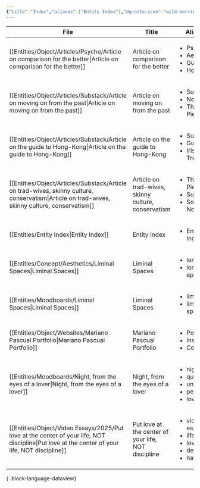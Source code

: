 ```yaml
---
{"title":"Index","aliases":["Entity Index"],"dg-note-icon":"wild-berries","dg-publish":true,"dg-pinned":true,"garden-index":true,"dg-hide-in-graph":true,"tags":["entities"],"updated":"2025-03-31","created":"2025-03-31T22:35:25","permalink":"/entities/entity-index/","hideInGraph":true,"pinned":true,"dgPassFrontmatter":true,"noteIcon":"wild-berries"}
---
```


| File                                                                                                                                              | Title                                               | Aliases                                                                                   | Type | Tags                                                                                                |
| ------------------------------------------------------------------------------------------------------------------------------------------------- | --------------------------------------------------- | ----------------------------------------------------------------------------------------- | ---- | --------------------------------------------------------------------------------------------------- |
| [[Entities/Object/Articles/Psyche/Article on comparison for the better\|Article on comparison for the better]]                                 | Article on comparison for the better                | <ul><li>Psyche</li><li>Aeon</li><li>Guide</li><li>How To</li></ul>                        | \-   | <ul><li>#culture</li><li>#social</li><li>#guidance</li><li>#mental-health</li></ul>                 |
| [[Entities/Object/Articles/Substack/Article on moving on from the past\|Article on moving on from the past]]                                   | Article on moving on from the past                  | <ul><li>Substack</li><li>Nostalgia</li><li>Think Piece</li></ul>                          | \-   | <ul><li>#culture</li><li>#travel</li><li>#florence</li><li>#social</li></ul>                        |
| [[Entities/Object/Articles/Substack/Article on the guide to Hong-Kong\|Article on the guide to Hong-Kong]]                                     | Article on the guide to Hong-Kong                   | <ul><li>Substack</li><li>Guide</li><li>Iris Truong</li></ul>                              | \-   | <ul><li>#culture</li><li>#travel</li><li>#hong-kong</li><li>#guide</li></ul>                        |
| [[Entities/Object/Articles/Substack/Article on trad-wives, skinny culture, conservatism\|Article on trad-wives, skinny culture, conservatism]] | Article on trad-wives, skinny culture, conservatism | <ul><li>Thought Piece</li><li>Substack</li><li>So What Now?</li></ul>                     | \-   | <ul><li>#conservatism</li><li>#society</li><li>#culture</li><li>#trends</li><li>#politics</li></ul> |
| [[Entities/Entity Index\|Entity Index]]                                                                                                        | Entity Index                                        | <ul><li>Entity Index</li></ul>                                                            | \-   | <ul><li>#entities</li></ul>                                                                         |
| [[Entities/Concept/Aesthetics/Liminal Spaces\|Liminal Spaces]]                                                                                 | Liminal Spaces                                      | <ul><li>loneliness</li><li>loneliness epidemic</li></ul>                                  | \-   | <ul><li>#concept</li><li>#concept/aesthetics</li></ul>                                              |
| [[Entities/Moodboards/Liminal Spaces\|Liminal Spaces]]                                                                                         | Liminal Spaces                                      | <ul><li>liminal</li><li>liminal spaces</li></ul>                                          | \-   | <ul></ul>                                                                                           |
| [[Entities/Object/Websites/Mariano Pascual Portfolio\|Mariano Pascual Portfolio]]                                                              | Mariano Pascual Portfolio                           | <ul><li>Portfolio</li><li>Inspiration</li><li>Colors</li></ul>                            | \-   | <ul><li>#website</li><li>#portfolio</li><li>#illustrations</li></ul>                                |
| [[Entities/Moodboards/Night, from the eyes of a lover\|Night, from the eyes of a lover]]                                                       | Night, from the eyes of a lover                     | <ul><li>night</li><li>quiet</li><li>unsettling</li><li>peaeful</li><li>lover</li></ul>    | \-   | <ul></ul>                                                                                           |
| [[Entities/Object/Video Essays/2025/Put love at the center of your life, NOT discipline\|Put love at the center of your life, NOT discipline]] | Put love at the center of your life, NOT discipline | <ul><li>video-essay</li><li>lifestyle</li><li>love</li><li>depth</li><li>nature</li></ul> | \-   | <ul><li>#youtube</li><li>#lifestyle</li></ul>                                                       |

{ .block-language-dataview}
